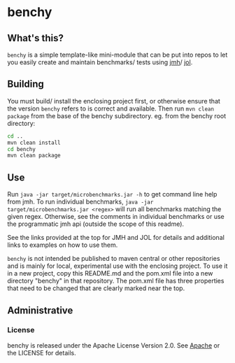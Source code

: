# benchy

## What's this?

`benchy` is a simple template-like mini-module that can be put into repos
to let you easily create and maintain benchmarks/ tests using
[jmh](http://openjdk.java.net/projects/code-tools/jmh/)/
[jol](http://openjdk.java.net/projects/code-tools/jol/).

## Building

You must build/ install the enclosing project first, or otherwise ensure that the version
`benchy` refers to is correct and available. Then run `mvn clean package` from the
base of the benchy subdirectory. eg. from the benchy root directory:

```bash
cd ..
mvn clean install
cd benchy
mvn clean package
```

## Use

Run `java -jar target/microbenchmarks.jar -h` to get command line help from jmh. To
run individual benchmarks, `java -jar target/microbenchmarks.jar <regex>` will run
all benchmarks matching the given regex. Otherwise, see the comments in individual
benchmarks or use the programmatic jmh api (outside the scope of this readme).

See the links provided at the top for JMH and JOL for details and additional links to
examples on how to use them.

`benchy` is not intended be published to maven central or other repositories and is mainly
for local, experimental use with the enclosing project. To use it in a new project, copy
this README.md and the pom.xml file into a new directory "benchy" in that repository. The
pom.xml file has three properties that need to be changed that are clearly marked near
the top.

## Administrative

### License

benchy is released under the Apache License Version 2.0.  See
[Apache](http://www.apache.org/licenses/LICENSE-2.0) or the LICENSE for details.
